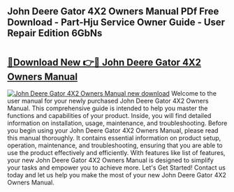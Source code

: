 ## John Deere Gator 4X2 Owners Manual PDf Free Download - Part-Hju Service Owner Guide - User Repair Edition 6GbNs

# <h2><a href="http://bc89326.oget.top/?id=John+Deere+Gator+4X2+Owners+Manual">🔗Download New 👉🔴 John Deere Gator 4X2 Owners Manual</a></h2>

[![John Deere Gator 4X2 Owners Manual new download](https://i.imgur.com/5g1atiW.png)](http://bc89326.oget.top/?id=John+Deere+Gator+4X2+Owners+Manual)
Welcome to the user manual for your newly purchased John Deere Gator 4X2 Owners Manual. This comprehensive guide is intended to help you master the functions and capabilities of your product. Inside, you will find detailed information on installation, usage, maintenance, and troubleshooting. Before you begin using your John Deere Gator 4X2 Owners Manual, please read this manual thoroughly. It contains essential information on product setup, operation, maintenance, and troubleshooting, ensuring that you are able to use the product effectively and efficiently. With features like list of features, your new John Deere Gator 4X2 Owners Manual is designed to simplify your tasks and empower you to achieve more. Let's Get Started! Contact us today and let us help you make the most of your new John Deere Gator 4X2 Owners Manual.
